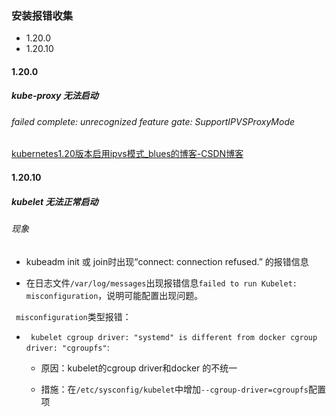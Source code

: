 ### 安装报错收集

- 1.20.0
- 1.20.10

#### 1.20.0

##### kube-proxy 无法启动

###### failed complete: unrecognized feature gate: SupportIPVSProxyMode

[kubernetes1.20版本启用ipvs模式_blues的博客-CSDN博客](https://blog.csdn.net/u014320421/article/details/117525124)

#### 1.20.10

##### kubelet 无法正常启动

###### 现象

- kubeadm init 或 join时出现“connect: connection refused.” 的报错信息

- 在日志文件`/var/log/messages`出现报错信息`failed to run Kubelet: misconfiguration`，说明可能配置出现问题。

` misconfiguration`类型报错：

- ` kubelet cgroup driver: "systemd" is different from docker cgroup driver: "cgroupfs"`:
  
  - 原因：kubelet的cgroup driver和docker 的不统一
  
  - 措施：在`/etc/sysconfig/kubelet`中增加`--cgroup-driver=cgroupfs`配置项
